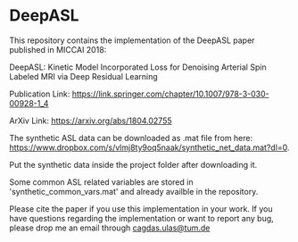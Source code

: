 # DeepASL
This repository contains the implementation of the DeepASL paper published in MICCAI 2018:

DeepASL: Kinetic Model Incorporated Loss for Denoising Arterial Spin Labeled MRI via Deep Residual Learning


Publication Link: https://link.springer.com/chapter/10.1007/978-3-030-00928-1_4

ArXiv Link: https://arxiv.org/abs/1804.02755

The synthetic ASL data can be downloaded as .mat file from here: https://www.dropbox.com/s/vlmj8ty9oq5naak/synthetic_net_data.mat?dl=0. 

Put the synthetic data inside the project folder after downloading it.

Some common ASL related variables are stored in 'synthetic_common_vars.mat' and already availble in the repository.


Please cite the paper if you use this implementation in your work. If you have questions regarding the implementation or want to report any bug, please drop me an email through cagdas.ulas@tum.de
